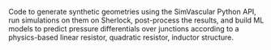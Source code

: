 Code to generate synthetic geometries using the SimVascular Python API, run simulations on them on Sherlock, post-process the results, and build ML models to predict pressure differentials over junctions according to a physics-based linear resistor, quadratic resistor, inductor structure.
